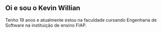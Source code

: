 ## Oi e sou o Kevin Willian
Tenho 19 anos e atualmente estou na faculdade cursando Engenharia de Software na instituição de ensino FIAP.
